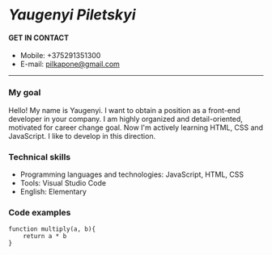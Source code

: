 # ***Yaugenyi Piletskyi***
#### GET IN CONTACT
* Mobile: +375291351300
* E-mail: pilkapone@gmail.com  
___  
### My goal  

Hello! My name is Yaugenyi. 
I want to obtain a position as a front-end developer in your company. I am highly organized and detail-oriented, motivated for career change goal. Now I'm actively learning HTML, CSS and JavaScript. I like to develop in this direction.  

### Technical skills  

* Programming languages and technologies: JavaScript, HTML, CSS
* Tools: Visual Studio Code
* English: Elementary  
### Code examples  
```  
function multiply(a, b){
    return a * b
}  
```  